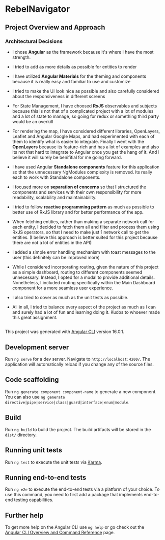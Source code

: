 # RebelNavigator

## Project Overview and Approach

### Architectural Decisions

- I chose **Angular** as the framework because it's where I have the most strength.

- I tried to add as more details as possible for entities to render 

- I have utilized **Angular Materials** for the theming and components because it is really easy and familiar to use and customize

- I tried to make the UI look nice as possible and also carefully considered about the responsiveness in different screens

- For State Management, I have choosed **RxJS** observables and subjects because this is not that of a complicated project with a lot of modules and a lot of state to manage, so going for redux or something third party would be an overkill

- For rendering the map, I have considered different libraries, OpenLayers, Leaflet and Angular Google Maps, and had experimented with each of them to identify what is easier to integrate. Finally I went with the **OpenLayers** because its feature-rich and has a lot of examples and also its not that hard to integrate to Angular once you get the hang of it. And I believe it will surely be benifitial for me going forward.

- I have used Angular **Standalone components** feature for this application so that the unnecessary NgModules complexity is removed. Its really each to work with Standalone components.

- I focused more on **separation of concerns** so that I structured the components and services with their own responsibility for more readability, scalability and maintainability.

- I tried to follow **reactive programming pattern** as much as possible to better use of RxJS library and for better performance of the app.

- When fetching entities, rather than making a separate network call for each entity, I decided to fetch them all and filter and process them using RxJS operators, so that I need to make just 1 network call to get the entities. (I believe this approach is better suited for this project because there are not a lot of entities in the API)

- I added a simple error handling mechanism with toast messages to the user (this definitely can be improved more)

- While I considered incorporating routing, given the nature of this project as a simple dashboard, routing to different components seemed unnecessary. Instead, I opted for a modal to provide additional details. Nonetheless, I included routing specifically within the Main Dashboard component for a more seamless user experience.

- I also tried to cover as much as the unit tests as possible. 

- All in all, I tried to balance every aspect of the project as much as I can and surely had a lot of fun and learning doing it. Kudos to whoever made this great assignment.

##


This project was generated with [Angular CLI](https://github.com/angular/angular-cli) version 16.0.1.

## Development server

Run `ng serve` for a dev server. Navigate to `http://localhost:4200/`. The application will automatically reload if you change any of the source files.

## Code scaffolding

Run `ng generate component component-name` to generate a new component. You can also use `ng generate directive|pipe|service|class|guard|interface|enum|module`.

## Build

Run `ng build` to build the project. The build artifacts will be stored in the `dist/` directory.

## Running unit tests

Run `ng test` to execute the unit tests via [Karma](https://karma-runner.github.io).

## Running end-to-end tests

Run `ng e2e` to execute the end-to-end tests via a platform of your choice. To use this command, you need to first add a package that implements end-to-end testing capabilities.

## Further help

To get more help on the Angular CLI use `ng help` or go check out the [Angular CLI Overview and Command Reference](https://angular.io/cli) page.
